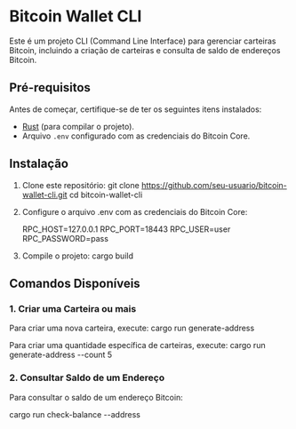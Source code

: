 # Bitcoin Wallet CLI

Este é um projeto CLI (Command Line Interface) para gerenciar carteiras Bitcoin, incluindo a criação de carteiras e consulta de saldo de endereços Bitcoin.

## Pré-requisitos

Antes de começar, certifique-se de ter os seguintes itens instalados:

- [Rust](https://www.rust-lang.org/tools/install) (para compilar o projeto).
- Arquivo `.env` configurado com as credenciais do Bitcoin Core.

## Instalação

1. Clone este repositório: git clone https://github.com/seu-usuario/bitcoin-wallet-cli.git
   cd bitcoin-wallet-cli

2. Configure o arquivo .env com as credenciais do Bitcoin Core:

   RPC_HOST=127.0.0.1
   RPC_PORT=18443
   RPC_USER=user
   RPC_PASSWORD=pass

3. Compile o projeto: cargo build

## Comandos Disponíveis

### 1. Criar uma Carteira ou mais

Para criar uma nova carteira, execute: cargo run generate-address

Para criar uma quantidade específica de carteiras, execute: cargo run generate-address --count 5

### 2. Consultar Saldo de um Endereço

Para consultar o saldo de um endereço Bitcoin:

cargo run check-balance --address <endereco-bitcoin>
